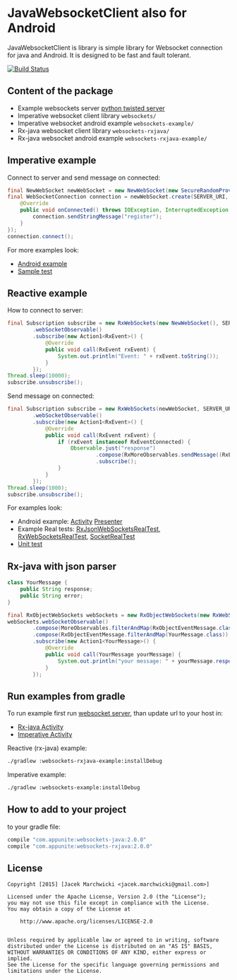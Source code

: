 # JavaWebsocketClient also for Android
JavaWebsocketClient is library is simple library for Websocket connection for java and Android.
It is designed to be fast and fault tolerant.

[![Build Status](https://travis-ci.org/jacek-marchwicki/JavaWebsocketClient.svg?branch=master)](https://travis-ci.org/jacek-marchwicki/JavaWebsocketClient)

## Content of the package

* Example websockets server [python twisted server](websockets-server/README.md)
* Imperative websocket client library `websockets/`
* Imperative websocket android example `websockets-example/`
* Rx-java websocket client library `websockets-rxjava/`
* Rx-java websocket android example `websockets-rxjava-example/`

## Imperative example

Connect to server and send message on connected:

```java
final NewWebSocket newWebSocket = new NewWebSocket(new SecureRandomProviderImpl(), new SocketProviderImpl());
final WebSocketConnection connection = newWebSocket.create(SERVER_URI, new WebSocketListener() {
    @Override
    public void onConnected() throws IOException, InterruptedException, NotConnectedException {
        connection.sendStringMessage("register");
    }
});
connection.connect();
```

For more examples look: 
* [Android example](websockets-example/src/main/java/com/appunite/socket/MainActivity.java)
* [Sample test](websockets/src/test/java/com/appunite/websocket/WebsocketTest.java)


## Reactive example

How to connect to server:

```java
final Subscription subscribe = new RxWebSockets(new NewWebSocket(), SERVER_URI)
        .webSocketObservable()
        .subscribe(new Action1<RxEvent>() {
            @Override
            public void call(RxEvent rxEvent) {
                System.out.println("Event: " + rxEvent.toString());
            }
        });
Thread.sleep(10000);
subscribe.unsubscribe();
```

Send message on connected:

```java
final Subscription subscribe = new RxWebSockets(newWebSocket, SERVER_URI)
        .webSocketObservable()
        .subscribe(new Action1<RxEvent>() {
            @Override
            public void call(RxEvent rxEvent) {
                if (rxEvent instanceof RxEventConnected) {
                    Observable.just("response")
                            .compose(RxMoreObservables.sendMessage((RxEventConnected) rxEvent))
                            .subscribe();
                }
            }
        });
Thread.sleep(1000);
subscribe.unsubscribe();
```

For examples look:
* Android example: [Activity](websockets-rxjava-example/src/main/java/com/appunite/socket/MainActivity.java) [Presenter](websockets-rxjava-example/src/main/java/com/appunite/socket/MainPresenter.java)
* Example Real tests: [RxJsonWebSocketsRealTest](websockets-rxjava-example/src/test/java/com/example/RxJsonWebSocketsRealTest.java), [RxWebSocketsRealTest](websockets-rxjava-example/src/test/java/com/example/RxWebSocketsRealTest.java), [SocketRealTest](websockets-rxjava-example/src/test/java/com/example/SocketRealTest.java)
* [Unit test](websockets-rxjava-example/src/test/java/com/example/SocketTest.java)

## Rx-java with json parser

```java
class YourMessage {
    public String response;
    public String error;
}

final RxObjectWebSockets webSockets = new RxObjectWebSockets(new RxWebSockets(new NewWebSocket(), SERVER_URI), new GsonSerializer(new Gson(), Message.class));
webSockets.webSocketObservable()
        .compose(MoreObservables.filterAndMap(RxObjectEventMessage.class))
        .compose(RxObjectEventMessage.filterAndMap(YourMessage.class))
        .subscribe(new Action1<YourMessage>() {
            @Override
            public void call(YourMessage yourMessage) {
                System.out.println("your message: " + yourMessage.response);
            }
        });
```

## Run examples from gradle

To run example first run [websocket server](websockets-server/README.md), than update url to your host in:
* [Rx-java Activity](websockets-rxjava-example/src/main/java/com/appunite/socket/MainActivity.java)
* [Imperative Activity](websockets-example/src/main/java/com/appunite/socket/MainActivity.java)

Reactive (rx-java) example:

```bash
./gradlew :websockets-rxjava-example:installDebug
```

Imperative example:

```bash
./gradlew :websockets-example:installDebug
```

## How to add to your project

to your gradle file:

```groovy
compile "com.appunite:websockets-java:2.0.0"
compile "com.appunite:websockets-rxjava:2.0.0"
```
		
## License

    Copyright [2015] [Jacek Marchwicki <jacek.marchwicki@gmail.com>]
    
    Licensed under the Apache License, Version 2.0 (the "License");
    you may not use this file except in compliance with the License.
    You may obtain a copy of the License at
    
    	http://www.apache.org/licenses/LICENSE-2.0
        
    
    Unless required by applicable law or agreed to in writing, software
    distributed under the License is distributed on an "AS IS" BASIS,
    WITHOUT WARRANTIES OR CONDITIONS OF ANY KIND, either express or implied.
    See the License for the specific language governing permissions and
    limitations under the License.

